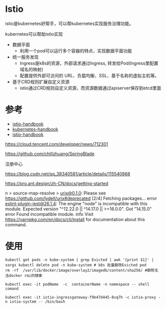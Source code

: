# Istio

istio是kubernetes好帮手，可以帮kubernetes实现服务治理功能。

kubernetes可以帮助istio实现

* 数据平面
  * 利用一个pod可以运行多个容器的特点，实现数据平面功能
* 统一服务发现
  * Ingress是k8s的资源，外部请求通过Ingress, 转发给Pod(Ingress里配置域名的映射)
  *  配置提供外部可访问的 URL、负载均衡、SSL、基于名称的虚拟主机等。
* 基于CRD规则扩展自定义资源
  * istio通过CRD规则自定义资源，而资源数据通过apiserver保存到etcd里面

# 参考

* [istio-handbook](https://www.servicemesher.com/istio-handbook/concepts/microservices-in-post-kubernetes-era.html)
* [kubernetes-handbook](https://jimmysong.io/kubernetes-handbook/concepts/crd.html)
* [istio-handbook](https://jimmysong.io/istio-handbook)

https://cloud.tencent.com/developer/news/712301

https://github.com/chillzhuang/SpringBlade

注册中心

https://blog.csdn.net/qq_38340581/article/details/115540868

https://pro.ant.design/zh-CN/docs/getting-started



n > source-map-resolve > urix@0.1.0: Please see https://github.com/lydell/urix#deprecated
[2/4] Fetching packages...
error eslint-plugin-jest@26.1.4: The engine "node" is incompatible with this module. Expected version "^12.22.0 || ^14.17.0 || >=16.0.0". Got "14.15.0"
error Found incompatible module.
info Visit https://yarnpkg.com/en/docs/cli/install for documentation about this command.



# 使用

```
kubectl get pods -n kube-system | grep Evicted | awk '{print $1}' | xargs kubectl delete pod -n kube-system # k8s 批量删除Evicted pod
rm -rf  /var/lib/docker/image/overlay2/imagedb/content/sha256/ #删除无法docker rmi的镜像

kubectl exec -it podName  -c  containerName -n namespace -- shell comand

kubectl exec -it istio-ingressgateway-f9b47d445-8vq7h -c istio-proxy -n istio-system -- /bin/bash
```

